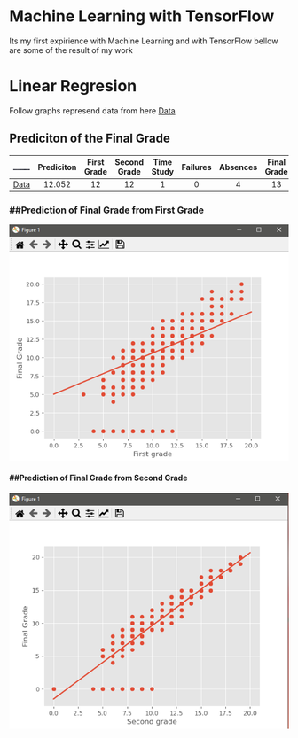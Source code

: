 # Machine Learning with TensorFlow
Its my first expirience with Machine Learning and with TensorFlow bellow are some of the result of my work

<h1>Linear Regresion</h1>
Follow graphs represend data from here <a href="/Tensor Linear Regresion/student-mat.csv">Data</a>

<h2>Prediciton of the Final Grade</h2>

|<img src="/Assets/cut.png"></img>|Prediciton|First Grade|Second Grade|Time Study|Failures|Absences|Final Grade|
| :---:|:---: |:---: |:---: |:---: |:---: |:---: |:---: |
| <a href="/Assets/Dane.png">Data</a>|12.052|12  |12  |1   |0 |4  |13 |


<h3>##Prediction of Final Grade from First Grade</h3>
<img src="/Assets/FirstGrade.png"></img>
<h4>##Prediction of Final Grade from Second Grade</h4>
<img src="/Assets/Second Grade.png"></img>

